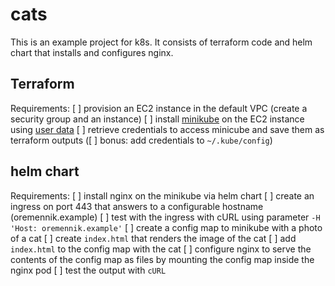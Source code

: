 # cats

This is an example project for k8s. It consists of terraform code and helm chart that installs and configures nginx.

## Terraform

Requirements:
[ ] provision an EC2 instance in the default VPC (create a security group and an instance)
[ ] install [minikube](https://minikube.sigs.k8s.io/docs/start/) on the EC2 instance using [user data](https://docs.aws.amazon.com/AWSEC2/latest/UserGuide/user-data.html)
[ ] retrieve credentials to access minicube and save them as terraform outputs ([ ] bonus: add credentials to `~/.kube/config`)

## helm chart

Requirements:
[ ] install nginx on the minikube via helm chart
[ ] create an ingress on port 443 that answers to a configurable hostname (oremennik.example)
[ ] test with the ingress with cURL using parameter `-H 'Host: oremennik.example'`
[ ] create a config map to minikube with a photo of a cat
[ ] create `index.html` that renders the image of the cat
[ ] add `index.html` to the config map with the cat
[ ] configure nginx to serve the contents of the config map as files by mounting the config map inside the nginx pod
[ ] test the output with `cURL`
